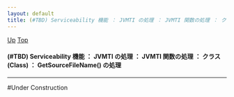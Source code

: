 ```yaml
---
layout: default
title: (#TBD) Serviceability 機能 ： JVMTI の処理 ： JVMTI 関数の処理 ： クラス (Class) ： GetSourceFileName() の処理
---
```

[Up](noSfr5xs8r.html) [Top](../index.html)

#### (#TBD) Serviceability 機能 ： JVMTI の処理 ： JVMTI 関数の処理 ： クラス (Class) ： GetSourceFileName() の処理

--- 
#Under Construction






